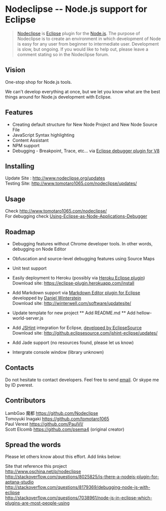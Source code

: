 ﻿# Nodeclipse -- Node.js support for Eclipse


> [Nodeclipse](http://www.nodeclipse.org/) is [Eclipse](http://www.eclipse.org/) plugin for the [Node.js](http://www.nodejs.org/). 
The purpose of Nodeclipse is to create an environment in 
which development of Node is easy for any user from beginner to intermediate user. 
Development is slow, but ongoing. If you would like to help out, 
please leave a comment stating so in the Nodeclipse forum.

## Vision

One-stop shop for Node.js tools.

We can't develop everything at once, but we let you know what are the best things around for Node.js development with Eclipse.

## Features

* Creating default structure for New Node Project and New Node Source File 
* JavaScript Syntax highlighting
* Content Assistant
* NPM support
* Debugging - Breakpoint, Trace, etc... via [Eclipse debugger plugin for V8](http://code.google.com/p/chromedevtools/)

## Installing

Update Site : http://www.nodeclipse.org/updates  
Testing Site: http://www.tomotaro1065.com/nodeclipse/updates/

## Usage

Check http://www.tomotaro1065.com/nodeclipse/  
For debugging check [Using-Eclipse-as-Node-Applications-Debugger]( https://github.com/joyent/node/wiki/Using-Eclipse-as-Node-Applications-Debugger)

## Roadmap

* Debugging features without Chrome developer tools.  In other words, debugging on Node Editor
* Obfuscation and source-level debugging features using Source Maps
* Unit test support
* Easily deployment to Heroku (possibly via [Heroku Eclipse plugin](https://devcenter.heroku.com/articles/getting-started-with-heroku-eclipse))  
	Download site: https://eclipse-plugin.herokuapp.com/install

* Add Markdown support via [Markdown Editor plugin for Eclipse](http://www.winterwell.com/software/markdown-editor.php) developped by [Daniel Winterstein](http://winterstein.me.uk)  
	Download site: http://winterwell.com/software/updatesite/
* Update template for new project
** Add README.md 
** Add hellow-world-server.js
* Add [JSHint](http://www.jshint.com/) integration for Eclipse, [developed by EclipseSource](https://github.com/eclipsesource/jshint-eclipse)  
	Download site: http://github.eclipsesource.com/jshint-eclipse/updates/
* Add Jade support	(no resources found, please let us know)
* Intergrate console window (library unknown)

## Contacts
Do not hesitate to contact developers. Feel free to send [email](mailto:dev@nodeclipse.com).
Or skype me by ID pverest.

## Contributors
LambGao 魔都 https://github.com/Nodeclipse  
Tomoyuki Inagaki https://github.com/tomotaro1065  
Paul Verest https://github.com/PaulVI/  
Scott Elcomb https://github.com/psema4 (original creator)

## Spread the words

Please let others know about this effort. Add links below:  

Site that reference this project  
http://www.oschina.net/p/nodeclipse  
http://stackoverflow.com/questions/8025825/is-there-a-nodejs-plugin-for-aptana-studio  
http://stackoverflow.com/questions/8179369/debugging-node-js-with-eclipse  
http://stackoverflow.com/questions/7038961/node-js-in-eclipse-which-plugins-are-most-people-using

